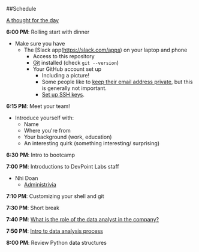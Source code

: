 ##Schedule

[A thought for the day](https://twitter.com/hadleywickham/status/565516534089785344)

**6:00 PM**: Rolling start with dinner

* Make sure you have  
    * The [Slack app(https://slack.com/apps) on your laptop and phone
        * Access to this repository
        * [Git](http://git-scm.com/) installed (check `git --version`)
        * Your GitHub account set up
            * Including a picture!
            * Some people like to [keep their email address private](https://help.github.com/articles/keeping-your-email-address-private/), but this is generally not important.
            *  [Set up SSH keys](https://help.github.com/articles/generating-ssh-keys/).
            
**6:15 PM**: Meet your team!

* Introduce yourself with:
    * Name
    * Where you're from
    * Your background (work, education)
    * An interesting quirk (something interesting/ surprising)
    
**6:30 PM**: Intro to bootcamp

**7:00 PM**: Introductions to DevPoint Labs staff

* Nhi Doan
    * [Administrivia](Administrivia.md)
    
**7:10 PM**: Customizing your shell and git

**7:30 PM**: Short break

**7:40 PM**: [What is the role of the data analyst in the company?]()

**7:50 PM**: [Intro to data analysis process]()

**8:00 PM**: Review Python data structures